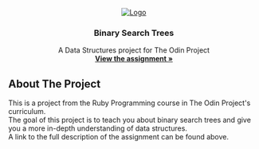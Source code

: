 <p align="center">
  <a href="https://www.theodinproject.com">
    <img src="https://www.theodinproject.com/assets/odin-logo-2d729f16279e9fc3b58ce847eacf07f883bdfc95eb23bb5064ed59d36ef551d6.svg" alt="Logo">
  </a>

  <h3 align="center">Binary Search Trees</h3>

  <p align="center">
    A Data Structures project for The Odin Project
    <br />
    <a href="https://www.theodinproject.com/courses/ruby-programming/lessons/data-structures-and-algorithms"><strong>View the assignment »</strong></a>
    <br />
  </p>
</p>

<!-- ABOUT THE PROJECT -->
## About The Project

This is a project from the Ruby Programming course in The Odin Project's curriculum.<br />
The goal of this project is to teach you about binary search trees and give you a more in-depth understanding of data structures.<br />
A link to the full description of the assignment can be found above.

